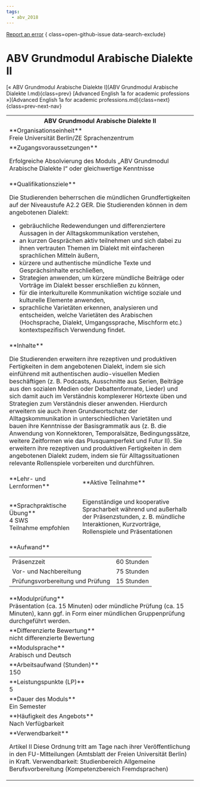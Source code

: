 ```yaml
---
tags:
  - abv_2018
---
```

[Report an error](https://github.com/SGSSGene/FUB-SUP/issues/new?title=Error%20in%20%22ABV%20Grundmodul%20Arabische%20Dialekte%20II%22&body=There%20seems%20to%20be%20an%20error%20in%20module%20%22ABV%20Grundmodul%20Arabische%20Dialekte%20II%22%2E%0A%0A%3CDescribe%20here%20a%20slightly%20more%20detailed%20description%20of%20what%20is%20wrong%3E&labels=bug)
{ class=open-github-issue data-search-exclude}

# ABV Grundmodul Arabische Dialekte II

[« ABV Grundmodul Arabische Dialekte I](ABV Grundmodul Arabische Dialekte I.md){class=prev}
[Advanced English 1a for academic professions »](Advanced English 1a for academic professions.md){class=next}
{class=prev-next-nav}

<table markdown id="moduledesc">
<tr markdown class="moduledesc_head"><th colspan="2">ABV Grundmodul Arabische Dialekte II </th></tr>
<tr markdown><td colspan="2">**Organisationseinheit**   <br>Freie Universität Berlin/ZE Sprachenzentrum</td></tr>


<tr markdown><td colspan="2">**Zugangsvoraussetzungen** <br>

Erfolgreiche Absolvierung des Moduls „ABV Grundmodul Arabische Dialekte I“ oder
gleichwertige Kenntnisse


</td></tr>
<tr markdown><td colspan="2">**Qualifikationsziele**    <br>

Die Studierenden beherrschen die mündlichen Grundfertigkeiten auf der
Niveaustufe A2.2 GER. Die Studierenden können in dem angebotenen Dialekt:

- gebräuchliche Redewendungen und differenziertere Aussagen in der
  Alltagskommunikation verstehen,
- an kurzen Gesprächen aktiv teilnehmen und sich dabei zu ihnen vertrauten
  Themen im Dialekt mit einfacheren sprachlichen Mitteln äußern,
- kürzere und authentische mündliche Texte und Gesprächsinhalte erschließen,
- Strategien anwenden, um kürzere mündliche Beiträge oder Vorträge im
  Dialekt besser erschließen zu können,
- für die interkulturelle Kommunikation wichtige soziale und kulturelle
  Elemente anwenden,
- sprachliche Varietäten erkennen, analysieren und entscheiden, welche
  Varietäten des Arabischen (Hochsprache, Dialekt, Umgangssprache, Mischform
  etc.) kontextspezifisch Verwendung findet.


</td></tr>
<tr markdown><td colspan="2">**Inhalte**                <br>

Die Studierenden erweitern ihre rezeptiven und produktiven Fertigkeiten in
dem angebotenen Dialekt, indem sie sich einführend mit authentischen
audio-visuellen Medien beschäftigen (z. B. Podcasts, Ausschnitte aus Serien,
Beiträge aus den sozialen Medien oder Debattenformate, Lieder) und sich
damit auch im Verständnis komplexerer Hörtexte üben und Strategien zum
Verständnis dieser anwenden. Hierdurch erweitern sie auch ihren
Grundwortschatz der Alltagskommunikation in unterschiedlichen Varietäten und
bauen ihre Kenntnisse der Basisgrammatik aus (z. B. die Anwendung von
Konnektoren, Temporalsätze, Bedingungssätze, weitere Zeitformen wie das
Plusquamperfekt und Futur II). Sie erweitern ihre rezeptiven und produktiven
Fertigkeiten in dem angebotenen Dialekt zudem, indem sie für
Alltagssituationen relevante Rollenspiele vorbereiten und durchführen.


</td></tr>

<tr markdown><td>**Lehr- und Lernformen**</td><td>**Aktive Teilnahme**</td></tr>
<tr markdown><td> **Sprachpraktische Übung** <br>4 SWS <br> Teilnahme empfohlen</td><td>

Eigenständige und kooperative Spracharbeit während und außerhalb der
Präsenzstunden, z. B. mündliche Interaktionen, Kurzvorträge,
Rollenspiele und Präsentationen
</td></tr>
<tr markdown><td colspan="2">**Aufwand**                <br>
<table class="aufwand_table">
<tr><td>Präsenzzeit</td><td>60 Stunden</td></tr>
<tr><td>Vor- und Nachbereitung</td><td>75 Stunden</td></tr>
<tr><td>Prüfungsvorbereitung und Prüfung</td><td>15 Stunden</td></tr>
</table>

</td></tr>
<tr markdown><td colspan="2">**Modulprüfung**             <br>Präsentation (ca. 15 Minuten) oder mündliche Prüfung (ca. 15 Minuten),
kann ggf. in Form einer mündlichen Gruppenprüfung durchgeführt werden.


</td></tr>
<tr markdown><td colspan="2">**Differenzierte Bewertung** <br>nicht differenzierte Bewertung

</td></tr>
<tr markdown><td colspan="2">**Modulsprache**             <br>Arabisch und Deutsch</td></tr>
<tr markdown><td colspan="2">**Arbeitsaufwand (Stunden)** <br>150</td></tr>
<tr markdown><td colspan="2">**Leistungspunkte (LP)**     <br>5</td></tr>
<tr markdown><td colspan="2">**Dauer des Moduls**         <br>Ein Semester</td></tr>
<tr markdown><td colspan="2">**Häufigkeit des Angebots**  <br>Nach Verfügbarkeit</td></tr>
<tr markdown><td colspan="2">**Verwendbarkeit**           <br>

Artikel II Diese Ordnung tritt am Tage nach ihrer Veröffentlichung in den
FU-Mitteilungen (Amtsblatt der Freien Universität Berlin) in Kraft.
Verwendbarkeit: Studienbereich Allgemeine Berufsvorbereitung
(Kompetenzbereich Fremdsprachen)


</td></tr>


</table>
